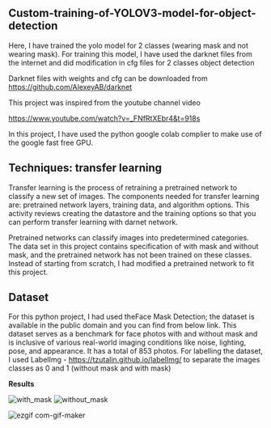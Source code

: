 

## **Custom-training-of-YOLOV3-model-for-object-detection**
Here, I have trained the yolo model for 2 classes (wearing mask and not wearing mask). For training this model, I have used the darknet files from the internet and did modification in cfg files for 2 classes object detection

Darknet files with weights and cfg can be downloaded from 
https://github.com/AlexeyAB/darknet


This project was inspired from the youtube channel video

https://www.youtube.com/watch?v=_FNfRtXEbr4&t=918s


In this project, I have used the python google colab complier to make use of the google fast free GPU.  

## Techniques: transfer learning

Transfer learning is the process of retraining a pretrained network to classify a new set of images. The components needed for transfer learning are: pretrained network layers, training data, and algorithm options. This activity reviews creating the datastore and the training options so that you can perform transfer learning with darnet network.

Pretrained networks can classify images into predetermined categories. The data set in this project contains specification of with mask and without mask, and the pretrained network has not been trained on these classes. Instead of starting from scratch, I had modified a pretrained network to fit this project.


## Dataset
For this python project, I had used theFace Mask Detection; the dataset is available in the public domain and you can find from below link. This dataset serves as a benchmark for face photos with and without mask and is inclusive of various real-world imaging conditions like noise, lighting, pose, and appearance. It has a total of 853 photos. For labelling the dataset, I used LabelImg - https://tzutalin.github.io/labelImg/ to separate the images classes as 0 and 1 (without mask and with mask)

**Results**

![with_mask](https://user-images.githubusercontent.com/71879067/126141579-631e12f6-fc00-4609-97ad-cec332ea54db.JPG)
![without_mask](https://user-images.githubusercontent.com/71879067/126141598-aadd9773-6f26-43da-ab61-e0339b35f25e.JPG)


![ezgif com-gif-maker](https://user-images.githubusercontent.com/71879067/126660801-7009d3d0-424a-47f8-ba3d-a513561cabc0.gif)



